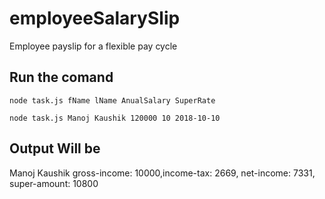 # employeeSalarySlip
 Employee payslip for a flexible pay cycle
## Run the comand
```
node task.js fName lName AnualSalary SuperRate
```
```
node task.js Manoj Kaushik 120000 10 2018-10-10
```
## Output Will be
Manoj Kaushik gross-income: 10000,income-tax: 2669, net-income: 7331, super-amount: 10800
